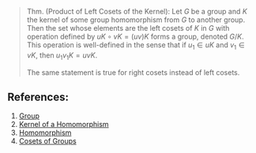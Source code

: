 > Thm. (Product of Left Cosets of the Kernel): Let $G$ be a group and $K$ the kernel of some group homomorphism from $G$ to another group. Then the set whose elements are the left cosets of $K$ in $G$ with operation defined by $uK \circ vK = (uv)K$ forms a group, denoted $G/K$. This operation is well-defined in the sense that if $u_{1} \in uK$ and $v_{1} \in vK$, then $u_{1}v_{1}K = uvK$. 
>
>The same statement is true for right cosets instead of left cosets. 

## References:
1. [Group](../Introduction%20to%20Groups/Group.md)
2. [Kernel of a Homomorphism](Kernel%20of%20a%20Homomorphism.md)
3. [Homomorphism](../Introduction%20to%20Groups/Homomorphism.md)
4. [Cosets of Groups](Cosets%20of%20Groups.md)